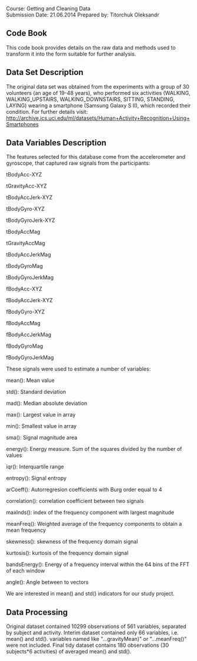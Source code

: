 Course: Getting and Cleaning Data	
Submission Date: 21.06.2014	
Prepared by: Titorchuk Oleksandr


## Code Book

This code book provides details on the raw data and methods used to transform it into the form suitable for further analysis.

## Data Set Description
The original data set was obtained from the experiments with a group of 30 volunteers (an age of 19-48 years), who performed six activities (WALKING, WALKING_UPSTAIRS, WALKING_DOWNSTAIRS, SITTING, STANDING, LAYING) wearing a smartphone (Samsung Galaxy S II), which recorded their condition. 
For further details visit: http://archive.ics.uci.edu/ml/datasets/Human+Activity+Recognition+Using+Smartphones

## Data Variables Description
The features selected for this database come from the accelerometer and gyroscope, that captured raw signals from the participants:

tBodyAcc-XYZ

tGravityAcc-XYZ

tBodyAccJerk-XYZ

tBodyGyro-XYZ

tBodyGyroJerk-XYZ

tBodyAccMag

tGravityAccMag

tBodyAccJerkMag

tBodyGyroMag

tBodyGyroJerkMag

fBodyAcc-XYZ

fBodyAccJerk-XYZ

fBodyGyro-XYZ

fBodyAccMag

fBodyAccJerkMag

fBodyGyroMag

fBodyGyroJerkMag

These signals were used to estimate a number of variables:

mean(): Mean value

std(): Standard deviation

mad(): Median absolute deviation

max(): Largest value in array

min(): Smallest value in array

sma(): Signal magnitude area

energy(): Energy measure. Sum of the squares divided by the number of values
 
iqr(): Interquartile range 

entropy(): Signal entropy

arCoeff(): Autorregresion coefficients with Burg order equal to 4

correlation(): correlation coefficient between two signals

maxInds(): index of the frequency component with largest magnitude

meanFreq(): Weighted average of the frequency components to obtain a mean frequency

skewness(): skewness of the frequency domain signal

kurtosis(): kurtosis of the frequency domain signal

bandsEnergy(): Energy of a frequency interval within the 64 bins of the FFT of each window

angle(): Angle between to vectors

We are interested in mean() and std() indicators for our study project.

## Data Processing
Original dataset contained 10299 observations of 561 variables, separated by subject and activity.
Interim dataset contained only 66 variables, i.e. mean() and std(). variables named like "...gravityMean)" or "...meanFreq()" were not included.
Final tidy dataset contains 180 observations (30 subjects*6 activities) of averaged mean() and std().
